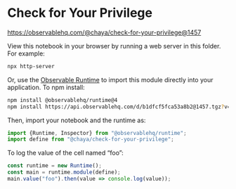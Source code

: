 # Check for Your Privilege

https://observablehq.com/@chaya/check-for-your-privilege@1457

View this notebook in your browser by running a web server in this folder. For
example:

~~~sh
npx http-server
~~~

Or, use the [Observable Runtime](https://github.com/observablehq/runtime) to
import this module directly into your application. To npm install:

~~~sh
npm install @observablehq/runtime@4
npm install https://api.observablehq.com/d/b1dfcf5fca53a8b2@1457.tgz?v=3
~~~

Then, import your notebook and the runtime as:

~~~js
import {Runtime, Inspector} from "@observablehq/runtime";
import define from "@chaya/check-for-your-privilege";
~~~

To log the value of the cell named “foo”:

~~~js
const runtime = new Runtime();
const main = runtime.module(define);
main.value("foo").then(value => console.log(value));
~~~
